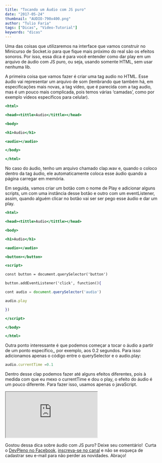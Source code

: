 ```yaml
---
title: "Tocando um Áudio com JS puro"
date: "2017-05-24"
thumbnail: "AUDIO-790x400.png"
author: "Tulio Faria"
tags: ["Dicas", "Video-Tutorial"]
keywords: "dicas"
---
```



Uma das coisas que utilizaremos na interface que vamos construir no Minicurso de Socket.io para que fique mais próximo do real são os efeitos sonoros. Por isso, essa dica é para você entender como dar play em um arquivo de áudio com JS puro, ou seja, usando somente HTML, sem usar nenhuma lib.

A primeira coisa que vamos fazer é criar uma tag audio no HTML. Esse áudio vai representar um arquivo de som (lembrando que também há, em especificações mais novas, a tag vídeo, que é parecida com a tag audio, mas é um pouco mais complicada, pois temos várias ‘camadas’, como por exemplo vídeos específicos para celular).

```jsx {numberLines: true}
<html>

<head><tittle>Audio</tittle></head>

<body>

<h1>Audio</h1>

<audio></audio>

</body>

</html>
```

No caso do áudio, tenho um arquivo chamado clap.wav e, quando o coloco dentro da tag áudio, ele automaticamente coloca esse áudio quando a página carregar em memória.

Em seguida, vamos criar um botão com o nome de Play e adicionar alguns scripts, um com uma instância desse botão e outro com um eventListener, assim, quando alguém clicar no botão vai ser ser pego esse áudio e dar um play.

```jsx {numberLines: true}
<html>

<head><tittle>Audio</tittle></head>

<body>

<h1>Audio</h1>

<audio></audio>

<button></button>

<script>

const button = document.querySelector('button')

button.addEventListener('click', function(){

cont audio = document.querySelector('audio')

audio.play

})

</script>

</body>

</html>
```

Outra ponto interessante é que podemos começar a tocar o áudio a partir de um ponto específico,, por exemplo, aos 0.2 segundos. Para isso adicionamos apenas o código entre o querySelector e o audio.play:

```jsx {numberLines: true}
audio.currentTime =0.1
```

Dentro desse clap podemos fazer até alguns efeitos diferentes, pois à medida com que eu mexo o currentTime e dou o play, o efeito do áudio é um pouco diferente. Para fazer isso, usamos apenas o javaScript. 


<div class="embed-responsive embed-responsive-16by9">
 <iframe class="embed-responsive-item" src="https://www.youtube.com/embed/ESq1xOs2HsU" allowfullscreen></iframe> 
 </div>

Gostou dessa dica sobre áudio com JS puro? Deixe seu comentário!  Curta o [DevPleno no Facebook](https://www.facebook.com/devpleno), [inscreva-se no canal](https://www.youtube.com/devplenocom) e não se esqueça de cadastrar seu e-mail para não perder as novidades. Abraço!